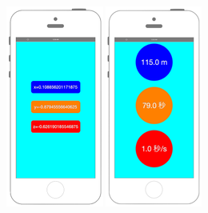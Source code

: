 [![Preview version001](./img/CoreMotion001.png)](./001_coremotion.md)
[![Preview version002](./img/CoreMotion002.png)](./002_coremotion.md)

